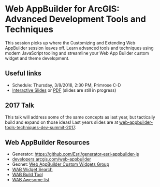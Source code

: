 # Web AppBuilder for ArcGIS: Advanced Development Tools and Techniques

This session picks up where the Customizing and Extending Web AppBuilder session leaves off. Learn advanced tools and techniques using modern JavaScript tooling and streamline your Web App Builder custom widget and theme development.


## Useful links
 * Schedule: Thursday, 3/8/2018, 2:30 PM, Primrose C-D
 * [Interactive Slides](https://gavinr.github.io/web-appbuilder-tools-techniques-dev-summit-2018/index.html) or [PDF](https://github.com/gavinr/web-appbuilder-tools-techniques-dev-summit-2018/blob/master/slides.pdf) (slides are still in progress)
## 2017 Talk
This talk will address some of the same concepts as last year, but tactically build and expand on those ideas! Last years slides are at [web-appbuilder-tools-techniques-dev-summit-2017](https://github.com/gavinr/web-appbuilder-tools-techniques-dev-summit-2017).

## Web AppBuilder Resources
 * Generator: https://github.com/Esri/generator-esri-appbuilder-js
 * [developers.arcgis.com/web-appbuilder](https://developers.arcgis.com/web-appbuilder/)
 * Geonet: [Web AppBuilder Custom Widgets Group](https://geonet.esri.com/groups/web-app-builder-custom-widgets)
 * [WAB Widget Search](http://gavinr.github.io/wab-widget-search)
 * [WAB Build Tool](https://www.github.com/gbochenek/esri-wab-build)
 * [WAB Awesome list](https://hhkaos.github.io/awesome-arcgis/front-end/technologies/dojo/web-appbuilder/)